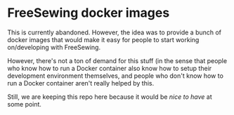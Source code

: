 # FreeSewing docker images

This is currently abandoned.
However, the idea was to provide a bunch of docker images that would
make it easy for people to start working on/developing with FreeSewing.

However, there's not a ton of demand for this stuff (in the sense that
people who know how to run a Docker container also know how to setup 
their development environment themselves, and people who don't know
how to run a Docker container aren't really helped by this.

Still, we are keeping this repo here because it would be *nice to have*
at some point.

